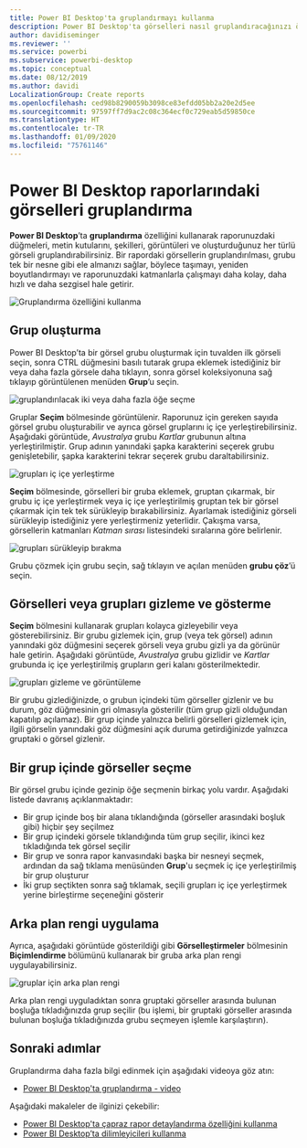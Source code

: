 ```yaml
---
title: Power BI Desktop'ta gruplandırmayı kullanma
description: Power BI Desktop'ta görselleri nasıl gruplandıracağınızı öğrenin
author: davidiseminger
ms.reviewer: ''
ms.service: powerbi
ms.subservice: powerbi-desktop
ms.topic: conceptual
ms.date: 08/12/2019
ms.author: davidi
LocalizationGroup: Create reports
ms.openlocfilehash: ced98b8290059b3098ce83efdd05bb2a20e2d5ee
ms.sourcegitcommit: 97597ff7d9ac2c08c364ecf0c729eab5d59850ce
ms.translationtype: HT
ms.contentlocale: tr-TR
ms.lasthandoff: 01/09/2020
ms.locfileid: "75761146"
---
```

# <a name="group-visuals-in-power-bi-desktop-reports"></a>Power BI Desktop raporlarındaki görselleri gruplandırma
**Power BI Desktop**’ta **gruplandırma** özelliğini kullanarak raporunuzdaki düğmeleri, metin kutularını, şekilleri, görüntüleri ve oluşturduğunuz her türlü görseli gruplandırabilirsiniz. Bir rapordaki görsellerin gruplandırılması, grubu tek bir nesne gibi ele almanızı sağlar, böylece taşımayı, yeniden boyutlandırmayı ve raporunuzdaki katmanlarla çalışmayı daha kolay, daha hızlı ve daha sezgisel hale getirir.

![Gruplandırma özelliğini kullanma](media/desktop-grouping-visuals/grouping-visuals-01.png)


## <a name="creating-groups"></a>Grup oluşturma

Power BI Desktop’ta bir görsel grubu oluşturmak için tuvalden ilk görseli seçin, sonra CTRL düğmesini basılı tutarak grupa eklemek istediğiniz bir veya daha fazla görsele daha tıklayın, sonra görsel koleksiyonuna sağ tıklayıp görüntülenen menüden **Grup**’u seçin.

![gruplandırılacak iki veya daha fazla öğe seçme](media/desktop-grouping-visuals/grouping-visuals-02.png)

Gruplar **Seçim** bölmesinde görüntülenir. Raporunuz için gereken sayıda görsel grubu oluşturabilir ve ayrıca görsel gruplarını iç içe yerleştirebilirsiniz. Aşağıdaki görüntüde, *Avustralya* grubu *Kartlar* grubunun altına yerleştirilmiştir. Grup adının yanındaki şapka karakterini seçerek grubu genişletebilir, şapka karakterini tekrar seçerek grubu daraltabilirsiniz. 

![grupları iç içe yerleştirme](media/desktop-grouping-visuals/grouping-visuals-03.png)

**Seçim** bölmesinde, görselleri bir gruba eklemek, gruptan çıkarmak, bir grubu iç içe yerleştirmek veya iç içe yerleştirilmiş gruptan tek bir görsel çıkarmak için tek tek sürükleyip bırakabilirsiniz. Ayarlamak istediğiniz görseli sürükleyip istediğiniz yere yerleştirmeniz yeterlidir. Çakışma varsa, görsellerin katmanları *Katman sırası* listesindeki sıralarına göre belirlenir.

![grupları sürükleyip bırakma](media/desktop-grouping-visuals/grouping-visuals-04.png)

Grubu çözmek için grubu seçin, sağ tıklayın ve açılan menüden **grubu çöz**’ü seçin.

## <a name="hide-and-show-visuals-or-groups"></a>Görselleri veya grupları gizleme ve gösterme

**Seçim** bölmesini kullanarak grupları kolayca gizleyebilir veya gösterebilirsiniz. Bir grubu gizlemek için, grup (veya tek görsel) adının yanındaki göz düğmesini seçerek görseli veya grubu gizli ya da görünür hale getirin. Aşağıdaki görüntüde, *Avustralya* grubu gizlidir ve *Kartlar* grubunda iç içe yerleştirilmiş grupların geri kalanı gösterilmektedir.


![grupları gizleme ve görüntüleme](media/desktop-grouping-visuals/grouping-visuals-05.png)

Bir grubu gizlediğinizde, o grubun içindeki tüm görseller gizlenir ve bu durum, göz düğmesinin gri olmasıyla gösterilir (tüm grup gizli olduğundan kapatılıp açılamaz). Bir grup içinde yalnızca belirli görselleri gizlemek için, ilgili görselin yanındaki göz düğmesini açık duruma getirdiğinizde yalnızca gruptaki o görsel gizlenir.

## <a name="selecting-visuals-within-a-group"></a>Bir grup içinde görseller seçme

Bir görsel grubu içinde gezinip öğe seçmenin birkaç yolu vardır. Aşağıdaki listede davranış açıklanmaktadır:

* Bir grup içinde boş bir alana tıklandığında (görseller arasındaki boşluk gibi) hiçbir şey seçilmez
* Bir grup içindeki görsele tıklandığında tüm grup seçilir, ikinci kez tıkladığında tek görsel seçilir
* Bir grup ve sonra rapor kanvasındaki başka bir nesneyi seçmek, ardından da sağ tıklama menüsünden **Grup**'u seçmek iç içe yerleştirilmiş bir grup oluşturur
* İki grup seçtikten sonra sağ tıklamak, seçili grupları iç içe yerleştirmek yerine birleştirme seçeneğini gösterir

## <a name="apply-background-color"></a>Arka plan rengi uygulama

Ayrıca, aşağıdaki görüntüde gösterildiği gibi **Görselleştirmeler** bölmesinin **Biçimlendirme** bölümünü kullanarak bir gruba arka plan rengi uygulayabilirsiniz. 

![gruplar için arka plan rengi](media/desktop-grouping-visuals/grouping-visuals-06.png)

Arka plan rengi uyguladıktan sonra gruptaki görseller arasında bulunan boşluğa tıkladığınızda grup seçilir (bu işlemi, bir gruptaki görseller arasında bulunan boşluğa tıkladığınızda grubu seçmeyen işlemle karşılaştırın). 


## <a name="next-steps"></a>Sonraki adımlar
Gruplandırma daha fazla bilgi edinmek için aşağıdaki videoya göz atın:

* [Power BI Desktop'ta gruplandırma - video](https://youtu.be/sf4n7VXoQHY?t=10)

Aşağıdaki makaleler de ilginizi çekebilir:

* [Power BI Desktop'ta çapraz rapor detaylandırma özelliğini kullanma](desktop-cross-report-drill-through.md)
* [Power BI Desktop’ta dilimleyicileri kullanma](visuals/power-bi-visualization-slicers.md)

